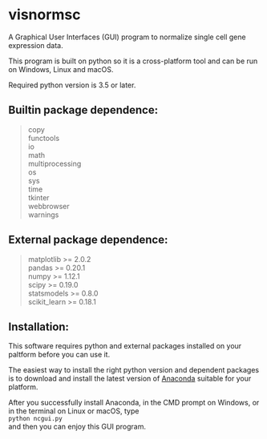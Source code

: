 # visnormsc

A Graphical User Interfaces (GUI) program to normalize single cell gene expression data.

This program is built on python so it is a cross-platform tool and can be run on Windows, Linux and macOS.

Required python version is 3.5 or later.

## Builtin package dependence:<br />
> copy<br />
> functools<br />
> io<br />
> math<br />
> multiprocessing<br />
> os<br />
> sys<br />
> time<br />
> tkinter<br />
> webbrowser<br />
> warnings<br />

## External package dependence:<br />
> matplotlib >= 2.0.2<br />
> pandas >= 0.20.1<br />
> numpy >= 1.12.1<br />
> scipy >= 0.19.0<br />
> statsmodels >= 0.8.0<br />
> scikit_learn >= 0.18.1<br />

## Installation:<br />
This software requires python and external packages installed on your paltform before you can use it.

The easiest way to install the right python version and dependent packages is to download and install the latest version of [Anaconda](https://www.continuum.io/downloads) suitable for your platform.

After you successfully install Anaconda, in the CMD prompt on Windows, or in the terminal on Linux or macOS, type<br />
`python ncgui.py`<br />
and then you can enjoy this GUI program.
